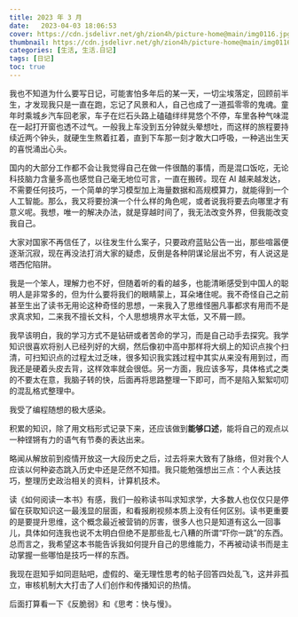 ```yaml
---
title: 2023 年 3 月
date:   2023-04-03 18:06:53
cover: https://cdn.jsdelivr.net/gh/zion4h/picture-home@main/img0116.jpg
thumbnail: https://cdn.jsdelivr.net/gh/zion4h/picture-home@main/img0116.jpg
categories: [生活, 生活.日记]
tags: [日记]
toc: true
---
```

我也不知道为什么要写日记，可能害怕多年后的某一天，一切尘埃落定，回顾前半生，才发现我只是一直在跑，忘记了风景和人，自己也成了一道孤零零的鬼魂。童年时乘城乡汽车回老家，车子在烂石头路上磕磕绊绊晃悠个不停，车里各种气味混在一起打开窗也透不过气。一般我上车没到五分钟就头晕想吐，而这样的旅程要持续近两个钟头，就硬生生熬着扛着，直到下车那一刻才敢大口呼吸，一种逃出生天的喜悦涌出心头。
<!--more-->

国内的大部分工作都不会让我觉得自己在做一件很酷的事情，而是混口饭吃，无论科技脑力含量多高也感觉自己毫无地位可言，一直在搬砖。现在 AI 越来越发达，不需要任何技巧，一个简单的学习模型加上海量数据和高规模算力，就能得到一个人工智能。那么，我又将要扮演一个什么样的角色呢，或者说我将要去向哪里才有意义呢。我想，唯一的解决办法，就是穿越时间了，我无法改变外界，但我能改变我自己。

大家对国家不再信任了，以往发生什么案子，只要政府蓝贴公告一出，那些喧嚣便逐渐沉寂，现在再没法打消大家的疑虑，反倒是各种阴谋论层出不穷，有人说这是塔西佗陷阱。

我是一个笨人，理解力也不好，但随着听的看的越多，也能清晰感受到中国人的聪明人是非常多的，但为什么要将我们的眼睛蒙上，耳朵堵住呢。我不奇怪自己之前甚至生出了读书无用论这种奇怪的思想，一来我入了思维怪圈凡事都求有用而不是求真求知，二来我不擅长文科，个人思想境界水平太低，又不屑一顾。

我早该明白，我的学习方式不是钻研或者苦命的学习，而是自己动手去探究。我学知识很喜欢将别人已经列好的大纲，然后像初中高中那样将大纲上的知识点挨个扫清，可扫知识点的过程太过乏味，很多知识我实践过程中其实从来没有用到过，而我还是硬着头皮去背，这样效率就会很低。另一方面，我应该多写，具体格式之类的不要太在意，我脑子转的快，后面再将思路整理一下即可，而不是陷入絮絮叨叨的混乱格式整理中。

我受了编程随想的极大感染。

积累的知识，除了用文档形式记录下来，还应该做到**能够口述**，能将自己的观点以一种铿锵有力的语气有节奏的表达出来。

略闻从解放前到疫情开放这一大段历史之后，过去将来大致有了脉络，但对我个人应该以何种姿态跳入历史中还是茫然不知措。我只能勉强想出三点：个人表达技巧，整理历史政治相关的资料，计算机技术。

读《如何阅读一本书》有感，我们一般称读书叫求知求学，大多数人也仅仅只是停留在获取知识这一最浅显的层面，和看报刷视频本质上没有任何区别。读书更重要的是要提升思维，这个概念最近被营销的厉害，很多人也只是知道有这么一回事儿，具体如何连我也说不太明白但绝不是那些乱七八糟的所谓“吓你一跳”的东西。总而言之，我希望这本书能告诉我如何提升自己的思维能力，不再被动读书而是主动掌握一些哪怕是技巧一样的东西。

我现在逛知乎如同逛贴吧，虚假的、毫无理性思考的帖子回答四处乱飞，这并非孤立，审核机制大大打击了人们创作和传播知识的热情。

后面打算看一下《反脆弱》和《思考：快与慢》。
